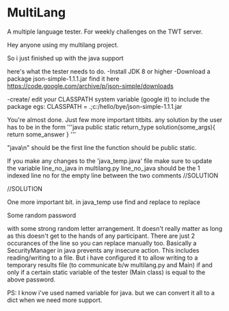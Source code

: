 # MultiLang
A multiple language tester. For weekly challenges on the TWT server.

Hey anyone using my multilang project.

So i just finished up with the java support

here's what the tester needs to do.
-Install JDK 8 or higher
-Download a package json-simple-1.1.1.jar  find it here https://code.google.com/archive/p/json-simple/downloads

-create/ edit your CLASSPATH system variable (google it) to include the package
egs:
CLASSPATH = .;c:/hello/bye/json-simple-1.1.1.jar

You're almost done. Just few more important titbits.
any solution by the user has to be in the form
'''java
public static return_type solution(some_args){
	return some_answer
}
'''

"java\n" should be the first line
the function should be public static.

If you make any changes to the 'java_temp.java' file make sure to update the variable
line_no_java in multilang.py
line_no_java should be the 1 indexed line no for the empty line between the two comments
//SOLUTION

//SOLUTION

One more important bit. in java_temp use find and replace
to replace

Some random password

with some strong random letter arrangement. It doesn't really matter as long as this doesn't get to the hands of any participant.
There are just 2 occurances of the line so you can replace manually too.
Basically a SecurityManager in java prevents any insecure action. This includes reading/writing to a file. But i have configured it to allow writing to a temporary results file (to communicate b/w multilang.py and Main) if and only if a certain static variable of the tester (Main class) is equal to the above password.

PS: I know i've used named variable for java. but we can convert it all to a dict when we need more support.
